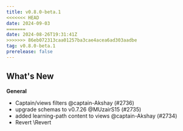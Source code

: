 ```yaml
---
title: v0.8.0-beta.1
<<<<<<< HEAD
date: 2024-09-03
=======
date: 2024-08-26T19:31:41Z
>>>>>>> 86eb072313caa01257ba3cae4acea6ad303aadbe
tag: v0.8.0-beta.1
prerelease: false
---
```


## What's New
**General**
- Captain/views filters @captain-Akshay (#2736)
- upgrade schemas to v0.7.26 @MUzairS15 (#2735)
- added learning-path content to views @captain-Akshay (#2734)
- Revert \Revert 